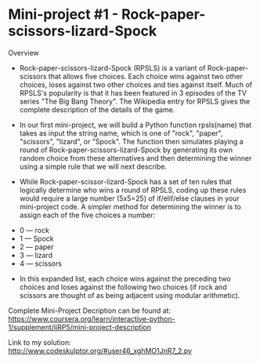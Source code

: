 # Mini-project #1 - Rock-paper-scissors-lizard-Spock

Overview
* Rock-paper-scissors-lizard-Spock (RPSLS) is a variant of Rock-paper-scissors that allows five choices. Each choice wins against two other choices, loses against two other choices and ties against itself. Much of RPSLS's popularity is that it has been featured in 3 episodes of the TV series "The Big Bang Theory". The Wikipedia entry for RPSLS gives the complete description of the details of the game.

* In our first mini-project, we will build a Python function rpsls(name) that takes as input the string name, which is one of "rock", "paper", "scissors", "lizard", or "Spock". The function then simulates playing a round of Rock-paper-scissors-lizard-Spock by generating its own random choice from these alternatives and then determining the winner using a simple rule that we will next describe.

* While Rock-paper-scissor-lizard-Spock has a set of ten rules that logically determine who wins a round of RPSLS, coding up these rules would require a large number (5x5=25) of if/elif/else clauses in your mini-project code. A simpler method for determining the winner is to assign each of the five choices a number:
- 0 — rock
- 1 — Spock
- 2 — paper
- 3 — lizard
- 4 — scissors

* In this expanded list, each choice wins against the preceding two choices and loses against the following two choices (if rock and scissors are thought of as being adjacent using modular arithmetic).

Complete Mini-Project Decription can be found at: 
<https://www.coursera.org/learn/interactive-python-1/supplement/ijRP5/mini-project-description>

Link to my solution: <http://www.codeskulptor.org/#user46_xghMO1JnR7_2.py>

